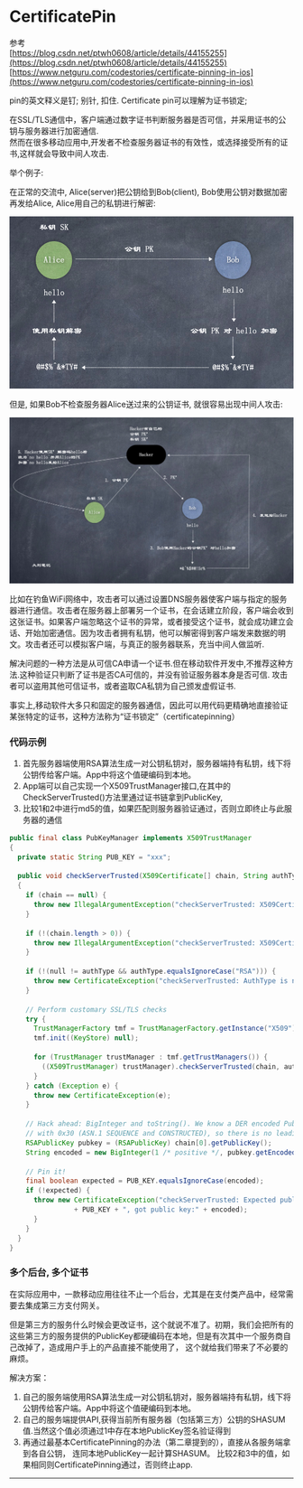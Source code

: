 # CertificatePin

参考  
[https://blog.csdn.net/ptwh0608/article/details/44155255](https://blog.csdn.net/ptwh0608/article/details/44155255)
[https://www.netguru.com/codestories/certificate-pinning-in-ios](https://www.netguru.com/codestories/certificate-pinning-in-ios)

pin的英文释义是钉; 别针, 扣住. Certificate pin可以理解为证书锁定; 

在SSL/TLS通信中，客户端通过数字证书判断服务器是否可信，并采用证书的公钥与服务器进行加密通信.   
然而在很多移动应用中,开发者不检查服务器证书的有效性，或选择接受所有的证书,这样就会导致中间人攻击.  

举个例子:  

在正常的交流中, Alice(server)把公钥给到Bob(client), Bob使用公钥对数据加密再发给Alice, Alice用自己的私钥进行解密:  

![](images/1.png)  

但是, 如果Bob不检查服务器Alice送过来的公钥证书, 就很容易出现中间人攻击:  

![](images/2.png)    

比如在钓鱼WiFi网络中，攻击者可以通过设置DNS服务器使客户端与指定的服务器进行通信。攻击者在服务器上部署另一个证书，在会话建立阶段，客户端会收到这张证书。如果客户端忽略这个证书的异常，或者接受这个证书，就会成功建立会话、开始加密通信。因为攻击者拥有私钥，他可以解密得到客户端发来数据的明文。攻击者还可以模拟客户端，与真正的服务器联系，充当中间人做监听.   

解决问题的一种方法是从可信CA申请一个证书.但在移动软件开发中,不推荐这种方法.这种验证只判断了证书是否CA可信的，并没有验证服务器本身是否可信. 攻击者可以盗用其他可信证书，或者盗取CA私钥为自己颁发虚假证书.

事实上,移动软件大多只和固定的服务器通信，因此可以用代码更精确地直接验证某张特定的证书，这种方法称为“证书锁定”（certificatepinning）  

### 代码示例  

1. 首先服务器端使用RSA算法生成一对公钥私钥对，服务器端持有私钥，线下将公钥传给客户端。App中将这个值硬编码到本地。
2. App端可以自己实现一个X509TrustManager接口,在其中的CheckServerTrusted()方法里通过证书链拿到PublicKey,
3. 比较1和2中进行md5的值，如果匹配则服务器验证通过，否则立即终止与此服务器的通信

```java
public final class PubKeyManager implements X509TrustManager
{
  private static String PUB_KEY = "xxx";

  public void checkServerTrusted(X509Certificate[] chain, String authType) throws CertificateException
  {
    if (chain == null) {
      throw new IllegalArgumentException("checkServerTrusted: X509Certificate array is null");
    }

    if (!(chain.length > 0)) {
      throw new IllegalArgumentException("checkServerTrusted: X509Certificate is empty");
    }

    if (!(null != authType && authType.equalsIgnoreCase("RSA"))) {
      throw new CertificateException("checkServerTrusted: AuthType is not RSA");
    }

    // Perform customary SSL/TLS checks
    try {
      TrustManagerFactory tmf = TrustManagerFactory.getInstance("X509");
      tmf.init((KeyStore) null);
      
      for (TrustManager trustManager : tmf.getTrustManagers()) {
        ((X509TrustManager) trustManager).checkServerTrusted(chain, authType);
      }
    } catch (Exception e) {
      throw new CertificateException(e);
    }

    // Hack ahead: BigInteger and toString(). We know a DER encoded Public Key begins
    // with 0x30 (ASN.1 SEQUENCE and CONSTRUCTED), so there is no leading 0x00 to drop.
    RSAPublicKey pubkey = (RSAPublicKey) chain[0].getPublicKey();
    String encoded = new BigInteger(1 /* positive */, pubkey.getEncoded()).toString(16);

    // Pin it!
    final boolean expected = PUB_KEY.equalsIgnoreCase(encoded);
    if (!expected) {
      throw new CertificateException("checkServerTrusted: Expected public key: "
                + PUB_KEY + ", got public key:" + encoded);
      }
    }
  }
}
```

### 多个后台, 多个证书     

在实际应用中，一款移动应用往往不止一个后台，尤其是在支付类产品中，经常需要去集成第三方支付网关。

但是第三方的服务什么时候会更改证书，这个就说不准了。初期，我们会把所有的这些第三方的服务提供的PublicKey都硬编码在本地，但是有次其中一个服务商自己改掉了，造成用户手上的产品直接不能使用了， 这个就给我们带来了不必要的麻烦。

解决方案：

1. 自己的服务端使用RSA算法生成一对公钥私钥对，服务器端持有私钥，线下将公钥传给客户端。App中将这个值硬编码到本地。
2. 自己的服务端提供API,获得当前所有服务器（包括第三方）公钥的SHASUM值.当然这个值必须通过1中存在本地PublicKey签名验证得到
3. 再通过最基本CertificatePinning的办法（第二章提到的），直接从各服务端拿到各自公钥， 连同本地PublicKey一起计算SHASUM。
比较2和3中的值，如果相同则CertificatePinning通过，否则终止app.

---------------------------------------



